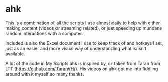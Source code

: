 # ahk

This is a combination of all the scripts I use almost daily to help with either making content (videos or streaming related), or just speeding up mundane random interactions with a computer.

Included is also the Excel document I use to keep track of and hotkeys I set, just as an easier and more visual way of understanding what is/isn't available.

A lot of the code in My Scripts.ahk is inspired by, or taken from Taran from LTT (https://github.com/TaranVH/). His videos on ahk got me into fiddling around with it myself so many thanks.
